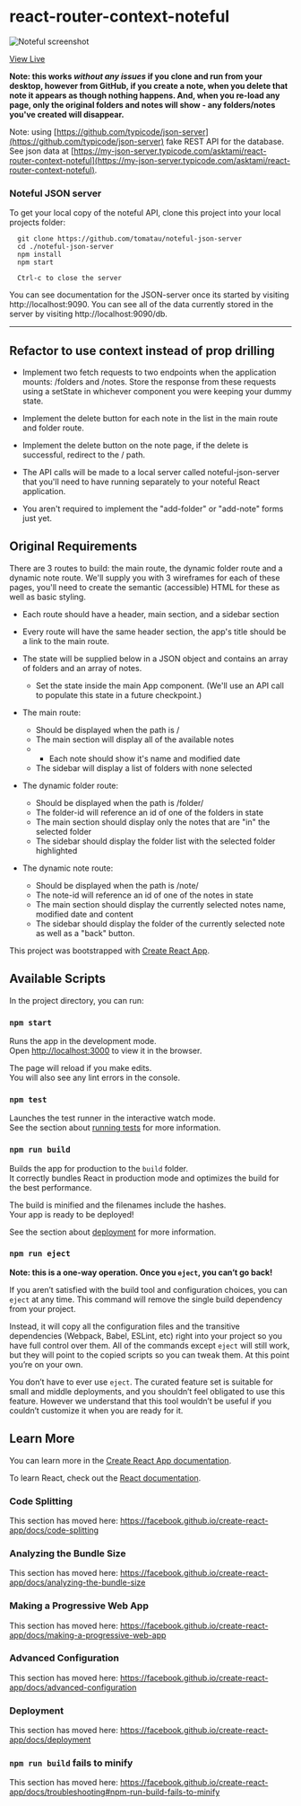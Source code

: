 # react-router-context-noteful

![Noteful screenshot](https://github.com/asktami/react-router-context-noteful/blob/master/noteful.png "Noteful")

[View Live](https://asktami.github.io/react-router-context-noteful/)

**Note: this works _without any issues_ if you clone and run from your desktop, however from GitHub, if you create a note, when you delete that note it appears as though nothing happens.  And, when you re-load any page, only the original folders and notes will show - any folders/notes you've created will disappear.**

Note: using [https://github.com/typicode/json-server](https://github.com/typicode/json-server) fake REST API for the database.  See json data at [https://my-json-server.typicode.com/asktami/react-router-context-noteful](https://my-json-server.typicode.com/asktami/react-router-context-noteful).


### Noteful JSON server

To get your local copy of the noteful API, clone this project into your local projects folder:

	  git clone https://github.com/tomatau/noteful-json-server
	  cd ./noteful-json-server
	  npm install
	  npm start
	  
	  Ctrl-c to close the server

You can see documentation for the JSON-server once its started by visiting http://localhost:9090.
You can see all of the data currently stored in the server by visiting http://localhost:9090/db.

-----

## Refactor to use context instead of prop drilling

- Implement two fetch requests to two endpoints when the application mounts: /folders and /notes. Store the response from these requests using a setState in whichever component you were keeping your dummy state.

- Implement the delete button for each note in the list in the main route and folder route.

- Implement the delete button on the note page, if the delete is successful, redirect to the / path.

- The API calls will be made to a local server called noteful-json-server that you'll need to have running separately to your noteful React application.

- You aren't required to implement the "add-folder" or "add-note" forms just yet.



## Original Requirements

There are 3 routes to build: the main route, the dynamic folder route and a dynamic note route. We'll supply you with 3 wireframes for each of these pages, you'll need to create the semantic (accessible) HTML for these as well as basic styling.

- Each route should have a header, main section, and a sidebar section

- Every route will have the same header section, the app's title should be a link to the main route.

- The state will be supplied below in a JSON object and contains an array of folders and an array of notes.
	- Set the state inside the main App component. (We'll use an API call to populate this state in a future checkpoint.)

- The main route:
	- Should be displayed when the path is /
	- The main section will display all of the available notes
	- - Each note should show it's name and modified date
	- The sidebar will display a list of folders with none selected

- The dynamic folder route:
	- Should be displayed when the path is /folder/<with-a-folder-id-here>
	- The folder-id will reference an id of one of the folders in state
	- The main section should display only the notes that are "in" the selected folder
	- The sidebar should display the folder list with the selected folder highlighted

- The dynamic note route:
	- Should be displayed when the path is /note/<with-a-note-id-here>
	- The note-id will reference an id of one of the notes in state
	- The main section should display the currently selected notes name, modified date and content
	- The sidebar should display the folder of the currently selected note as well as a "back" button.

This project was bootstrapped with [Create React App](https://github.com/facebook/create-react-app).

## Available Scripts

In the project directory, you can run:

### `npm start`

Runs the app in the development mode.<br>
Open [http://localhost:3000](http://localhost:3000) to view it in the browser.

The page will reload if you make edits.<br>
You will also see any lint errors in the console.

### `npm test`

Launches the test runner in the interactive watch mode.<br>
See the section about [running tests](https://facebook.github.io/create-react-app/docs/running-tests) for more information.

### `npm run build`

Builds the app for production to the `build` folder.<br>
It correctly bundles React in production mode and optimizes the build for the best performance.

The build is minified and the filenames include the hashes.<br>
Your app is ready to be deployed!

See the section about [deployment](https://facebook.github.io/create-react-app/docs/deployment) for more information.

### `npm run eject`

**Note: this is a one-way operation. Once you `eject`, you can’t go back!**

If you aren’t satisfied with the build tool and configuration choices, you can `eject` at any time. This command will remove the single build dependency from your project.

Instead, it will copy all the configuration files and the transitive dependencies (Webpack, Babel, ESLint, etc) right into your project so you have full control over them. All of the commands except `eject` will still work, but they will point to the copied scripts so you can tweak them. At this point you’re on your own.

You don’t have to ever use `eject`. The curated feature set is suitable for small and middle deployments, and you shouldn’t feel obligated to use this feature. However we understand that this tool wouldn’t be useful if you couldn’t customize it when you are ready for it.

## Learn More

You can learn more in the [Create React App documentation](https://facebook.github.io/create-react-app/docs/getting-started).

To learn React, check out the [React documentation](https://reactjs.org/).

### Code Splitting

This section has moved here: https://facebook.github.io/create-react-app/docs/code-splitting

### Analyzing the Bundle Size

This section has moved here: https://facebook.github.io/create-react-app/docs/analyzing-the-bundle-size

### Making a Progressive Web App

This section has moved here: https://facebook.github.io/create-react-app/docs/making-a-progressive-web-app

### Advanced Configuration

This section has moved here: https://facebook.github.io/create-react-app/docs/advanced-configuration

### Deployment

This section has moved here: https://facebook.github.io/create-react-app/docs/deployment

### `npm run build` fails to minify

This section has moved here: https://facebook.github.io/create-react-app/docs/troubleshooting#npm-run-build-fails-to-minify
